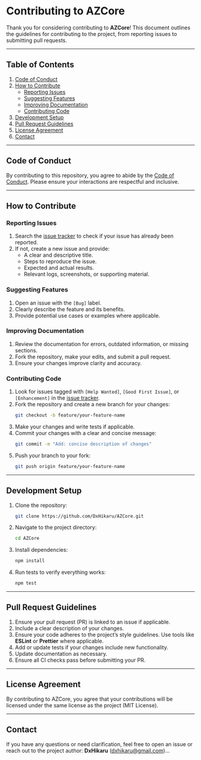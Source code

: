 # Contributing to AZCore

Thank you for considering contributing to **AZCore**! This document outlines the guidelines for contributing to the project, from reporting issues to submitting pull requests.

---

## Table of Contents

1. [Code of Conduct](#code-of-conduct)  
2. [How to Contribute](#how-to-contribute)  
   - [Reporting Issues](#reporting-issues)  
   - [Suggesting Features](#suggesting-features)  
   - [Improving Documentation](#improving-documentation)  
   - [Contributing Code](#contributing-code)  
3. [Development Setup](#development-setup)  
4. [Pull Request Guidelines](#pull-request-guidelines)  
5. [License Agreement](#license-agreement)  
6. [Contact](#contact)  

---

## Code of Conduct

By contributing to this repository, you agree to abide by the [Code of Conduct](CODE_OF_CONDUCT.md). Please ensure your interactions are respectful and inclusive.

---

## How to Contribute

### Reporting Issues

1. Search the [issue tracker](https://github.com/DxHikaru/AZCore/issues) to check if your issue has already been reported.  
2. If not, create a new issue and provide:  
   - A clear and descriptive title.  
   - Steps to reproduce the issue.  
   - Expected and actual results.  
   - Relevant logs, screenshots, or supporting material.  

### Suggesting Features

1. Open an issue with the `[Bug]` label.  
2. Clearly describe the feature and its benefits.  
3. Provide potential use cases or examples where applicable.  

### Improving Documentation

1. Review the documentation for errors, outdated information, or missing sections.  
2. Fork the repository, make your edits, and submit a pull request.  
3. Ensure your changes improve clarity and accuracy.  

### Contributing Code

1. Look for issues tagged with `[Help Wanted]`, `[Good First Issue]`, or `[Enhancement]` in the [issue tracker](https://github.com/DxHikaru/AZCore/issues).  
2. Fork the repository and create a new branch for your changes:  
   ```bash
   git checkout -b feature/your-feature-name
   ```  
3. Make your changes and write tests if applicable.  
4. Commit your changes with a clear and concise message:  
   ```bash
   git commit -m "Add: concise description of changes"
   ```  
5. Push your branch to your fork:  
   ```bash
   git push origin feature/your-feature-name
   ```  

---

## Development Setup

1. Clone the repository:  
   ```bash
   git clone https://github.com/DxHikaru/AZCore.git
   ```  
2. Navigate to the project directory:  
   ```bash
   cd AZCore
   ```  
3. Install dependencies:  
   ```bash
   npm install
   ```  
4. Run tests to verify everything works:  
   ```bash
   npm test
   ```  

---

## Pull Request Guidelines

1. Ensure your pull request (PR) is linked to an issue if applicable.  
2. Include a clear description of your changes.  
3. Ensure your code adheres to the project’s style guidelines. Use tools like **ESLint** or **Prettier** where applicable.  
4. Add or update tests if your changes include new functionality.  
5. Update documentation as necessary.  
6. Ensure all CI checks pass before submitting your PR.  

---

## License Agreement

By contributing to AZCore, you agree that your contributions will be licensed under the same license as the project (MIT License).  

---

## Contact

If you have any questions or need clarification, feel free to open an issue or reach out to the project author: **DxHikaru** ([dxhikaru@gmail.com](mailto:dxhikaru@gmail.com))...

